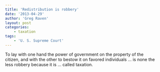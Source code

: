 ```yaml
---
title: 'Redistribution is robbery'
date: '2013-04-29'
author: 'Greg Raven'
layout: post
categories:
    - taxation
tags:
    - 'U. S. Supreme Court'
---
```


To lay with one hand the power of government on the property of the citizen, and with the other to bestow it on favored individuals … is none the less robbery because it is … called taxation.